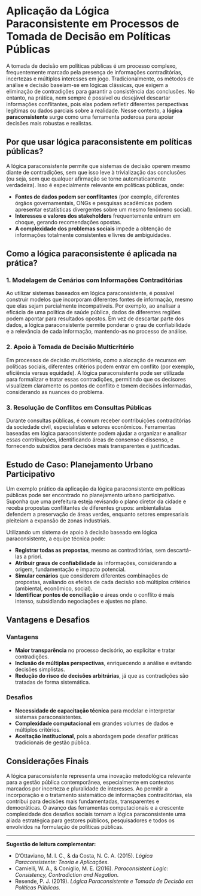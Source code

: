 # Aplicação da Lógica Paraconsistente em Processos de Tomada de Decisão em Políticas Públicas

A tomada de decisão em políticas públicas é um processo complexo, frequentemente marcado pela presença de informações contraditórias, incertezas e múltiplos interesses em jogo. Tradicionalmente, os métodos de análise e decisão baseiam-se em lógicas clássicas, que exigem a eliminação de contradições para garantir a consistência das conclusões. No entanto, na prática, nem sempre é possível ou desejável descartar informações conflitantes, pois elas podem refletir diferentes perspectivas legítimas ou dados parciais sobre a realidade. Nesse contexto, a **lógica paraconsistente** surge como uma ferramenta poderosa para apoiar decisões mais robustas e realistas.

## Por que usar lógica paraconsistente em políticas públicas?

A lógica paraconsistente permite que sistemas de decisão operem mesmo diante de contradições, sem que isso leve à trivialização das conclusões (ou seja, sem que qualquer afirmação se torne automaticamente verdadeira). Isso é especialmente relevante em políticas públicas, onde:

- **Fontes de dados podem ser conflitantes** (por exemplo, diferentes órgãos governamentais, ONGs e pesquisas acadêmicas podem apresentar estatísticas divergentes sobre um mesmo fenômeno social).
- **Interesses e valores dos stakeholders** frequentemente entram em choque, gerando recomendações opostas.
- **A complexidade dos problemas sociais** impede a obtenção de informações totalmente consistentes e livres de ambiguidades.

## Como a lógica paraconsistente é aplicada na prática?

### 1. Modelagem de Cenários com Informações Contraditórias

Ao utilizar sistemas baseados em lógica paraconsistente, é possível construir modelos que incorporam diferentes fontes de informação, mesmo que elas sejam parcialmente incompatíveis. Por exemplo, ao analisar a eficácia de uma política de saúde pública, dados de diferentes regiões podem apontar para resultados opostos. Em vez de descartar parte dos dados, a lógica paraconsistente permite ponderar o grau de confiabilidade e a relevância de cada informação, mantendo-as no processo de análise.

### 2. Apoio à Tomada de Decisão Multicritério

Em processos de decisão multicritério, como a alocação de recursos em políticas sociais, diferentes critérios podem entrar em conflito (por exemplo, eficiência versus equidade). A lógica paraconsistente pode ser utilizada para formalizar e tratar essas contradições, permitindo que os decisores visualizem claramente os pontos de conflito e tomem decisões informadas, considerando as nuances do problema.

### 3. Resolução de Conflitos em Consultas Públicas

Durante consultas públicas, é comum receber contribuições contraditórias da sociedade civil, especialistas e setores econômicos. Ferramentas baseadas em lógica paraconsistente podem ajudar a organizar e analisar essas contribuições, identificando áreas de consenso e dissenso, e fornecendo subsídios para decisões mais transparentes e justificadas.

## Estudo de Caso: Planejamento Urbano Participativo

Um exemplo prático da aplicação da lógica paraconsistente em políticas públicas pode ser encontrado no planejamento urbano participativo. Suponha que uma prefeitura esteja revisando o plano diretor da cidade e receba propostas conflitantes de diferentes grupos: ambientalistas defendem a preservação de áreas verdes, enquanto setores empresariais pleiteiam a expansão de zonas industriais.

Utilizando um sistema de apoio à decisão baseado em lógica paraconsistente, a equipe técnica pode:

- **Registrar todas as propostas**, mesmo as contraditórias, sem descartá-las a priori.
- **Atribuir graus de confiabilidade** às informações, considerando a origem, fundamentação e impacto potencial.
- **Simular cenários** que considerem diferentes combinações de propostas, avaliando os efeitos de cada decisão sob múltiplos critérios (ambiental, econômico, social).
- **Identificar pontos de conciliação** e áreas onde o conflito é mais intenso, subsidiando negociações e ajustes no plano.

## Vantagens e Desafios

### Vantagens

- **Maior transparência** no processo decisório, ao explicitar e tratar contradições.
- **Inclusão de múltiplas perspectivas**, enriquecendo a análise e evitando decisões simplistas.
- **Redução do risco de decisões arbitrárias**, já que as contradições são tratadas de forma sistemática.

### Desafios

- **Necessidade de capacitação técnica** para modelar e interpretar sistemas paraconsistentes.
- **Complexidade computacional** em grandes volumes de dados e múltiplos critérios.
- **Aceitação institucional**, pois a abordagem pode desafiar práticas tradicionais de gestão pública.

## Considerações Finais

A lógica paraconsistente representa uma inovação metodológica relevante para a gestão pública contemporânea, especialmente em contextos marcados por incerteza e pluralidade de interesses. Ao permitir a incorporação e o tratamento sistemático de informações contraditórias, ela contribui para decisões mais fundamentadas, transparentes e democráticas. O avanço das ferramentas computacionais e a crescente complexidade dos desafios sociais tornam a lógica paraconsistente uma aliada estratégica para gestores públicos, pesquisadores e todos os envolvidos na formulação de políticas públicas.

___

**Sugestão de leitura complementar:**  
- D’Ottaviano, M. I. C., & da Costa, N. C. A. (2015). *Lógica Paraconsistente: Teoria e Aplicações*.  
- Carnielli, W. A., & Coniglio, M. E. (2016). *Paraconsistent Logic: Consistency, Contradiction and Negation*.  
- Resende, P. J. (2019). *Lógica Paraconsistente e Tomada de Decisão em Políticas Públicas*.